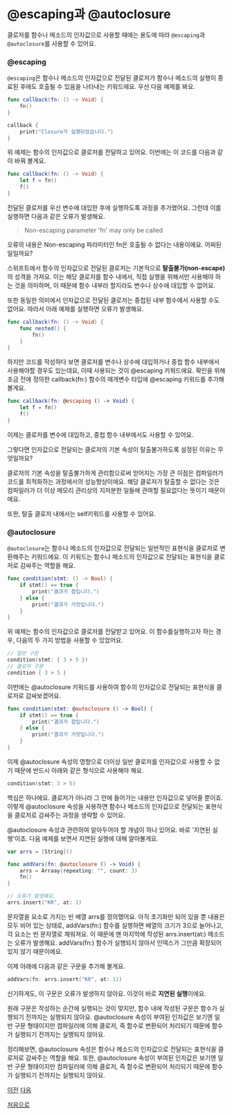 # @escaping과 @autoclosure

클로저를 함수나 메소드의 인자값으로 사용할 때에는 용도에 따라 `@escaping`과 `@autoclosure`를 사용할 수 있어요.

### @escaping

`@escaping`은 함수나 메소드의 인자값으로 전달된 클로저가 함수나 메소드의 실행이 종료된 후에도 호출될 수 있음을 나타내는 키워드에요. 우선 다음 예제를 봐요.

```swift
func callback(fn: () -> Void) {
    fn()
}

callback {
    print("Closure가 실행되었습니다.")
}
```

위 예제는 함수의 인자값으로 클로저를 전달하고 있어요. 이번에는 이 코드를 다음과 같이 바꿔 볼게요.

```swift
func callback(fn: () -> Void) {
    let f = fn()
    f()
}
```

전달된 클로저를 우선 변수에 대입한 후에 실행하도록 과정을 추가했어요. 그런데 이를 실행하면 다음과 같은 오류가 발생해요.

> Non-escaping parameter 'fn' may only be called

오류의 내용은 Non-escaping 파라미터인 fn은 호출될 수 없다는 내용이에요. 어찌된 일일까요?

스위프트에서 함수의 인자값으로 전달된 클로저는 기본적으로 **탈출불가(non-escape)** 의 성격을 가져요. 이는 해당 클로저를 함수 내에서, 직접 실행을 위해서만 사용해야 하는 것을 의미하며, 이 때문에 함수 내부라 할지라도 변수나 상수에 대입할 수 없어요.

또한 동일한 의미에서 인자값으로 전달된 클로저는 중첩된 내부 함수에서 사용할 수도 없어요. 따라서 아래 예제를 실행하면 오류가 발생해요.

```swift
func callback(fn: () -> Void) {
    func nested() {
        fn()
    }
}
```

하지만 코드를 작성하다 보면 클로저를 변수나 상수에 대입하거나 중첩 함수 내부에서 사용해야할 경우도 있는데요, 이때 사용되는 것이 @escaping 키워드에요. 확인을 위해 조금 전에 정의한 callback(fn:) 함수의 매개변수 타입에 @escaping 키워드를 추가해 볼게요.

```swift
func callback(fn: @escaping () -> Void) {
    let f = fn()
    f()
}
```

이제는 클로저를 변수에 대입하고, 중첩 함수 내부에서도 사용할 수 있어요.

그렇다면 인자값으로 전달되는 클로저의 기본 속성이 탈출불가하도록 설정된 이유는 무엇일까요?

클로저의 기본 속성을 탈출불가하게 관리함으로써 얻어지는 가장 큰 이점은 컴파일러가 코드를 최적화하는 과정에서의 성능향상이에요. 해당 클로저가 탈출할 수 없다는 것은 컴파일러가 더 이상 메모리 관리상의 지저분한 일들에 관여할 필요없다는 뜻이기 때문이에요.

또한, 탈출 클로저 내에서는 self키워드를 사용할 수 있어요.

### @autoclosure

`@autoclosure`는 함수나 메소드의 인자값으로 전달되는 일반적인 표현식을 클로저로 변환해주는 키워드에요. 이 키워드는 함수나 메소드의 인자값으로 전달되는 표현식을 클로저로 감싸주는 역할을 해요.

```swift
func condition(stmt: () -> Bool) {
    if stmt() == true {
        print("결과가 참입니다.")
    } else {
        print("결과가 거짓입니다.")
    }
}
```

위 예제는 함수의 인자값으로 클로저를 전달받고 있어요. 이 함수를실행하고자 하는 경우, 다음의 두 가지 방법을 사용할 수 있었어요.

```swift
// 일반 구문
condition(stmt: { 3 > 5 })
// 클로저 구문
condition { 3 > 5 }
```

이번에는 @autoclosure 키워드를 사용하여 함수의 인자값으로 전달되는 표현식을 클로저로 감싸보겠어요.

```swift
func condition(stmt: @autoclosure () -> Bool) {
    if stmt() == true {
        print("결과가 참입니다.")
    } else {
        print("결과가 거짓입니다.")
    }
}
```

이제 @autoclosure 속성의 영향으로 더이상 일반 클로저를 인자값으로 사용할 수 없기 때문에 반드시 아래와 같은 형식으로 사용해야 해요.

```swift
condition(stmt: 3 > 5)
```

핵심은 하나에요. 클로저가 아니라 그 안에 들어가는 내용만 인자값으로 넣어줄 뿐이죠. 이렇게 @autoclosure 속성을 사용하면 함수나 메소드의 인자값으로 전달되는 표현식을 클로저로 감싸주는 과정을 생략할 수 있어요.

@autoclosure 속성과 관련하여 알아두어야 할 개념이 하나 있어요. 바로 '지연된 실행'이죠. 다음 예제를 보면서 지연된 실행에 대해 알아볼게요.

```swift
var arrs = [String]()

func addVars(fn: @autoclosure () -> Void) {
    arrs = Arraay(repeating: "", count: 3)
    fn()
}

// 오류가 발생해요.
arrs.insert("KR", at: 1)
```

문자열을 요소로 가지는 빈 배열 arrs를 정의했어요. 아직 초기화만 되어 있을 뿐 내용은 모두 비어 있는 상태로, addVars(fn:) 함수를 실행하면 배열의 크기가 3으로 늘어나고, 각 요소는 빈 문자열로 채워져요. 이 때문에 맨 마지막에 작성된 arrs.insert(at:) 메소드는 오류가 발생해요. addVars(fn:) 함수가 실행되지 않아서 인덱스가 그만큼 확장되어 있지 않기 때문이에요.

이제 아래에 다음과 같은 구문을 추가해 볼게요.

```swift
addVars(fn: arrs.insert("KR", at: 1))
```

신기하게도, 이 구문은 오류가 발생하지 않아요. 이것이 바로 **지연된 실행**이에요.

원래 구문은 작성하는 순간에 실행되는 것이 맞지만, 함수 내에 작성된 구문은 함수가 실행되기 전까지는 실행되지 않아요. @autoclosure 속성이 부여된 인자값은 보기엔 일반 구문 형태이지만 컴파일러에 의해 클로저, 즉 함수로 변환되어 처리되기 때문에 함수가 실행되기 전까지는 실행되지 않아요.

정리해보면, @autoclosure 속성은 함수나 메소드의 인자값으로 전달되는 표현식을 클로저로 감싸주는 역할을 해요. 또한, @autoclosure 속성이 부여된 인자값은 보기엔 일반 구문 형태이지만 컴파일러에 의해 클로저, 즉 함수로 변환되어 처리되기 때문에 함수가 실행되기 전까지는 실행되지 않아요.

[이전](https://github.com/MojitoBar/iOS-DeepDive/blob/main/%EA%BC%BC%EA%BC%BC%ED%95%9C_%EC%9E%AC%EC%9D%80%EC%94%A8%EC%9D%98_Swift_%EB%AC%B8%EB%B2%95%ED%8E%B8/7.4.3.md)
[다음](https://github.com/MojitoBar/iOS-DeepDive/blob/main/%EA%BC%BC%EA%BC%BC%ED%95%9C_%EC%9E%AC%EC%9D%80%EC%94%A8%EC%9D%98_Swift_%EB%AC%B8%EB%B2%95%ED%8E%B8/8.md)

[처음으로](https://github.com/MojitoBar/iOS-DeepDive/blob/main/%EA%BC%BC%EA%BC%BC%ED%95%9C_%EC%9E%AC%EC%9D%80%EC%94%A8%EC%9D%98_Swift_%EB%AC%B8%EB%B2%95%ED%8E%B8/README.md)

